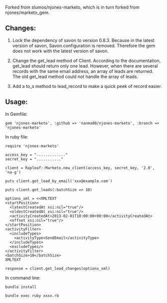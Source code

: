 Forked from slumos/njones-marketo, which is in turn forked from njones/marketo_gem.

##  Changes:

1. Lock the dependency of savon to version 0.8.3. Because in the latest version of savon, Savon.configuration is removed. Therefore the gem does not work with the latest version of savon.

2. Change the get\_lead method of Client. According to the documentation, get\_lead should return only one lead. However, when there are several records with the same email address, an array of leads are returned. The old get_lead method could not handle the array of leads. 

3. Add a to\_s method to lead_record to make a quick peek of record easier.

## Usage:

In Gemfile:

    gem 'njones-marketo', :github => 'nanma80/njones-marketo', :branch => 'njones-marketo'

In ruby file:

    require 'njones-marketo'

    access_key = "............."
    secret_key = "..........."

    client = Rapleaf::Marketo.new_client(access_key, secret_key, '2.0', 'na-g')

    puts client.get_lead_by_email('xxx@example.com')

    puts client.get_leads(:batchSize => 10)

    options_xml = <<XMLTEXT
    <startPosition>
      <latestCreatedAt xsi:nil="true"/>
      <oldestCreatedAt xsi:nil="true"/>
      <activityCreatedAt>2013-02-01T10:00:00+00:00</activityCreatedAt>
      <offset xsi:nil="true"/>
    </startPosition>
    <activityFilter>
      <includeTypes>
        <activityType>SendEmail</activityType>
      </includeTypes>
      <excludeTypes/>
    </activityFilter>
    <batchSize>10</batchSize> 
    XMLTEXT

    response = client.get_lead_changes(options_xml)


In command line:

    bundle install

    bundle exec ruby xxxx.rb